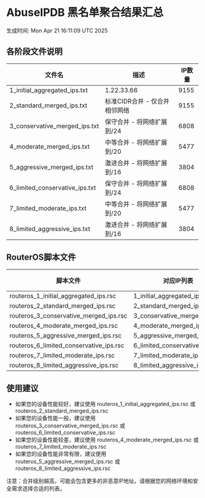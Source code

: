 # AbuseIPDB 黑名单聚合结果汇总
生成时间: Mon Apr 21 16:11:09 UTC 2025

## 各阶段文件说明

| 文件名 | 描述 | IP数量 |
|--------|------|--------|
| 1_initial_aggregated_ips.txt | 1.22.33.66 | 9155 |
| 2_standard_merged_ips.txt | 标准CIDR合并 - 仅合并相邻网络 | 9155 |
| 3_conservative_merged_ips.txt | 保守合并 - 将网络扩展到/24 | 6808 |
| 4_moderate_merged_ips.txt | 中等合并 - 将网络扩展到/20 | 5477 |
| 5_aggressive_merged_ips.txt | 激进合并 - 将网络扩展到/16 | 3804 |
| 6_limited_conservative_ips.txt | 保守合并 - 将网络扩展到/24 | 6808 |
| 7_limited_moderate_ips.txt | 中等合并 - 将网络扩展到/20 | 5477 |
| 8_limited_aggressive_ips.txt | 激进合并 - 将网络扩展到/16 | 3804 |

## RouterOS脚本文件

| 脚本文件 | 对应IP列表 | IP数量 |
|----------|------------|--------|
| routeros_1_initial_aggregated_ips.rsc | 1_initial_aggregated_ips.txt | 9155 |
| routeros_2_standard_merged_ips.rsc | 2_standard_merged_ips.txt | 9155 |
| routeros_3_conservative_merged_ips.rsc | 3_conservative_merged_ips.txt | 6808 |
| routeros_4_moderate_merged_ips.rsc | 4_moderate_merged_ips.txt | 5477 |
| routeros_5_aggressive_merged_ips.rsc | 5_aggressive_merged_ips.txt | 3804 |
| routeros_6_limited_conservative_ips.rsc | 6_limited_conservative_ips.txt | 6808 |
| routeros_7_limited_moderate_ips.rsc | 7_limited_moderate_ips.txt | 5477 |
| routeros_8_limited_aggressive_ips.rsc | 8_limited_aggressive_ips.txt | 3804 |

## 使用建议

- 如果您的设备性能较好，建议使用 routeros_1_initial_aggregated_ips.rsc 或 routeros_2_standard_merged_ips.rsc
- 如果您的设备性能一般，建议使用 routeros_3_conservative_merged_ips.rsc 或 routeros_6_limited_conservative_ips.rsc
- 如果您的设备性能较差，建议使用 routeros_4_moderate_merged_ips.rsc 或 routeros_7_limited_moderate_ips.rsc
- 如果您的设备性能非常有限，建议使用 routeros_5_aggressive_merged_ips.rsc 或 routeros_8_limited_aggressive_ips.rsc

注意：合并级别越高，可能会包含更多的非恶意IP地址。请根据您的网络环境和安全需求选择合适的列表。
